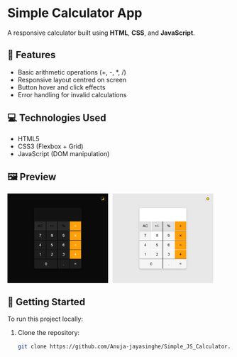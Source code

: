 # Simple Calculator App

A responsive calculator built using **HTML**, **CSS**, and **JavaScript**.

## 🔢 Features

- Basic arithmetic operations (+, -, *, /)
- Responsive layout centred on screen
- Button hover and click effects
- Error handling for invalid calculations

## 💻 Technologies Used

- HTML5
- CSS3 (Flexbox + Grid)
- JavaScript (DOM manipulation)

## 🖼️ Preview

<div style="display: flex; gap: 10px; flex-wrap: wrap;">
  <img src="previews/preview-dark.png" alt="Dark Mode Preview" width="45%">
  <img src="previews/preview-light.png" alt="Light Mode Preview" width="45%">
</div>


## 🚀 Getting Started

To run this project locally:

1. Clone the repository:

   ```bash
   git clone https://github.com/Anuja-jayasinghe/Simple_JS_Calculator.git
